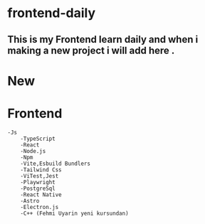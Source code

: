 # frontend-daily

## This is my Frontend learn daily and when i making a new project i will add here .
# New 

# Frontend
    -Js 
        -TypeScript
        -React
        -Node.js
        -Npm
        -Vite,Esbuild Bundlers
        -Tailwind Css
        -ViTest,Jest
        -Playwright
        -PostgreSql
        -React Native
        -Astro  
        -Electron.js
        -C++ (Fehmi Uyarin yeni kursundan)